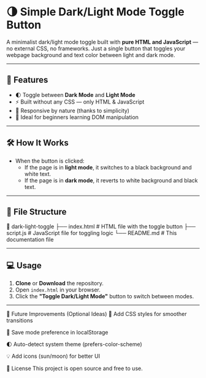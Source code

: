 # 🌗 Simple Dark/Light Mode Toggle Button

A minimalist dark/light mode toggle built with **pure HTML and JavaScript** — no external CSS, no frameworks. Just a single button that toggles your webpage background and text color between light and dark mode.

---

## 🚀 Features

- 🌓 Toggle between **Dark Mode** and **Light Mode**
- ⚡ Built without any CSS — only HTML & JavaScript
- 📱 Responsive by nature (thanks to simplicity)
- 🎯 Ideal for beginners learning DOM manipulation

---

## 🛠️ How It Works

- When the button is clicked:
  - If the page is in **light mode**, it switches to a black background and white text.
  - If the page is in **dark mode**, it reverts to white background and black text.

---

## 📂 File Structure
📁 dark-light-toggle
├── index.html # HTML file with the toggle button
├── script.js # JavaScript file for toggling logic
└── README.md # This documentation file


---

## 💻 Usage

1. **Clone** or **Download** the repository.
2. Open `index.html` in your browser.
3. Click the **"Toggle Dark/Light Mode"** button to switch between modes.

---

🌱 Future Improvements (Optional Ideas)
🎨 Add CSS styles for smoother transitions

💾 Save mode preference in localStorage

🌓 Auto-detect system theme (prefers-color-scheme)

💡 Add icons (sun/moon) for better UI

📃 License
This project is open source and free to use.
